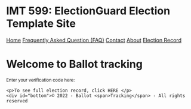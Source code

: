 # IMT 599: ElectionGuard Election Template Site
  <div class="topnav">
    <a class="active" href="#home">Home</a>
    <a href="./FAQ.html">Frequently Asked Question (FAQ)</a>
    <a href="#contact">Contact</a>
    <a href="#about">About</a>
    <a href="#electionrecord">Election Record</a>
  </div>
  <body>
    <h1>Welcome to Ballot tracking</h1>
    <sup>Enter your verification code here:</sup>
  
    <p>To see full election record, click HERE </p>
    <div id="bottom">© 2022 - Ballot <span>Tracking</span> - All rights reserved 
